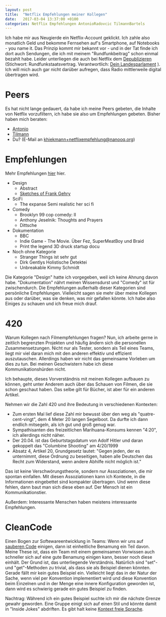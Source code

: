```yaml
---
layout: post
title:  "Netflix Empfehlungen meiner Kollegen"
date:   2017-03-04 13:37:00 +0100
categories: Netflix Empfehlungen AntonioRadovcic TilmannBartels
---
```


Ich habe mir aus Neugierde ein Netflix-Account geklickt. Ich zahle also monatlich Geld und bekomme Fernsehen auf's Smartphone, auf Notebooks - you name it. Das Prinzip kommt mir bekannt vor - und in der Tat finde ich dort auch Sendungen, die ich mit meinem "Rundfunkbeitrag" schon einmal bezahlt habe. Leider unterliegen die auch bei Netflix dem [Depublizieren](https://de.wikipedia.org/wiki/Depublizieren) (Stichwort:  Rundfunkstaatsvertrag. Verantwortlich: [Dein Landesparlament](https://www.abgeordnetenwatch.de/) ). Ich will mich auch gar nicht darüber aufregen, dass Radio mittlerweile digital übertragen wird.

Peers
=====
Es hat nicht lange gedauert, da habe ich meine Peers gebeten, die Inhalte von Netflix vorzufiltern, ich habe sie also um Empfehlungen gebeten. 
Bisher haben mich beraten:
* [Antonio](http://niorad.com/)
* [Tilmann](http://storiosities.tumblr.com)
* Du? (E-Mail an khiekmann+netflixempfehlung@nanooq.org)

Empfehlungen
============

Mehr Empfehlungen [hier](https://khiekmann.github.io/recommendation/) hier.

* Design
  * Abstract
  * [Sketches of Frank Gehry](https://www.youtube.com/watch?v=E0amON0l_1o)
* SciFi
  * The expanse   Semi realistic her sci fi
* Comedy
  * Brooklyn 99 cop comedy: II
  * Anthony Jeselnik: Thoughts and Prayers
  * Dittsche
* Dokumentation
  * BBC
  * Indie Game - The Movie. Über Fez, SuperMeatBoy und Braid
  * Print the legend 3D druck startup docu
* Noch ohne Kategorie
  * Stranger Things ist sehr gut
  * Dirk Gentlys Holistische Detektei
  * Unbreakable Kimmy Schmidt

Die Kategorie "Design" hatte ich vorgegeben, weil ich keine Ahnung davon habe. "Dokumentation" nährt meinen Wissensdurst und "Comedy" ist für zwischendurch. Die Empfehlungen außerhalb dieser Kategorien sind persönliche Empfehlungen. Vielleicht sagen sie mehr über meine Kollegen aus oder darüber, was sie denken, was mir gefallen könnte. Ich habe also Einiges zu schauen und ich freue mich drauf.


420
===
Warum Kollegen nach Filmempfehlungen fragen? Nun, ich arbeite gerne in zeitlich begrenzten Projekten und häufig ändern sich die personellen Zusammensetzungen. Nicht nur als Tester, sondern als Teil eines Teams, liegt mir viel daran mich mit den anderen effektiv und effizient auszutauschen. Allerdings haben wir nicht das gemeinsame Vorleben um dies zu tun. Bei meinen Geschwistern habe ich diese Kommunikationshürden nicht.

Ich behaupte, dieses Vorverständnis mit meinen Kollegen aufbauen zu können, geht unter Anderem auch über das Schauen von Filmen, die sie schon geschaut haben. Das selbe gilt für Bücher, ist aber für ein anderen Artikel.

Nehmen wir die Zahl 420 und ihre Bedeutung in verschiedenen Kontexten:
* Zum ersten Mal lief diese Zahl mir bewusst über den weg als "quatre-cent-vingt", dem 4 Meter 20 langen Segelboot. Da durfte ich dann endlich mitsegeln, als ich gut und groß genug war.
* Sympathisanten des freizeitlichen Marihuana-Konsums kennen "4:20", ich allerdings nicht näher.
* Der 20.04. ist das Geburtstagsdatum von Adolf Hitler und daran gekoppelt das "Columbine Shooting" am 4/20/1999
* Absatz 4, Artikel 20, Grundgesetz lautet: "Gegen jeden, der es unternimmt, diese Ordnung zu beseitigen, haben alle Deutschen das Recht zum Widerstand, wenn andere Abhilfe nicht möglich ist."

Das ist keine Verschwörungstheorie, sondern nur Assoziationen, die mir spontan einfallen. Mit diesen Assoziationen kann ich Kontexte, in die Informationen eingebettet sind kompakter übertragen. Und wenn diese fehlen, dann baut man sich diese eben auf. Der Mensch ist ein Kommunikationstier.

Außerdem: Interessante Menschen haben meistens interessante Empfehlungen.

CleanCode
=========
Einen Bogen zur Softewareentwicklung in Teams: 
Wenn wir uns auf [sauberen Code](https://de.wikipedia.org/wiki/Clean_Code) einigen, dann ist einheitliche Benamung ein Teil davon. Meine These ist, dass ein Team mit einem gemeinsamen Vorwissen auch schneller sich auf eine gute Benamung einigen kann, besser noch diese einhält. Der Grund ist, das unterliegende Verständnis. Natürlich sind "set"- und "get"-Methoden zu trivial, als dass sie als Beispiel dienen könnten. Gerade fällt mir kein gutes Beispiel ein. Vielleicht liegt das in der Natur der Sache, wenn viel per Konvention implementiert wird und diese Konvention beim Einzelnen und in der Menge eine innere Konfiguration geworden ist, dann wird es schwierig gerade ein gutes Beispiel zu finden.

Nachtrag:
Während ich ein gutes Beispiel suchte ich mir die nächste Grenze gewahr geworden. Eine Gruppe einigt sich auf einen Stil und könnte damit in "Inside Jokes" abdriften. Es gibt halt keine [Kontext freie Sprache](https://de.wikipedia.org/wiki/Chomsky-Hierarchie).